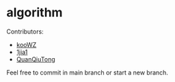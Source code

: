 # algorithm

Contributors:

- [kooWZ](https://github.com/kooWZ)
- [1jia1](https://github.com/1jia1-oneplusone)
- [QuanQiuTong](https://github.com/QuanQiuTong/algorithm)

Feel free to commit in main branch or start a new branch.
